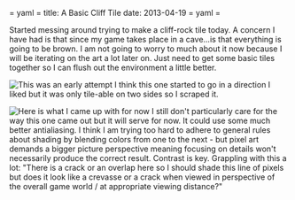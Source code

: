 = yaml =
title: A Basic Cliff Tile
date: 2013-04-19
= yaml =

Started messing around trying to make a cliff-rock tile today. A concern I have had is that since my game takes place in a cave...is that everything is going to be brown. I am not going to worry to much about it now because I will be iterating on the art a lot later on. Just need to get some basic tiles together so I can flush out the environment a little better.

![This was an early attempt](/images/posts/010-1.png)
I think this one started to go in a direction I liked but it was only tile-able on two sides so I scraped it.

![Here is what I came up with for now](/images/posts/010-2.png)
I still don't particularly care for the way this one came out but it will serve for now. It could use some much better antialiasing. I think I am trying too hard to adhere to general rules about shading by blending colors from one to the next - but pixel art demands a bigger picture perspective meaning focusing on details won't necessarily produce the correct result. Contrast is key. Grappling with this a lot: "There is a crack or an overlap here so I should shade this line of pixels but does it look like a crevasse or a crack when viewed in perspective of the overall game world / at appropriate viewing distance?"